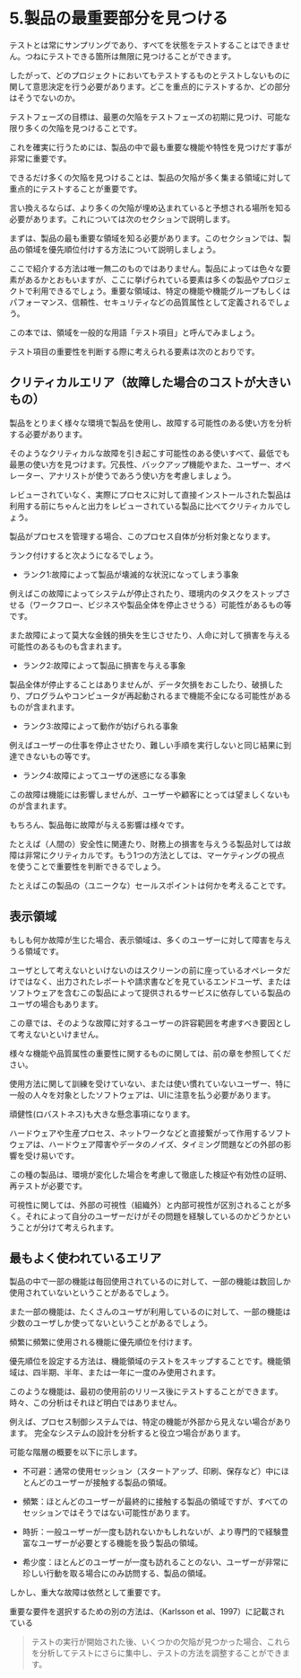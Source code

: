 # 5.製品の最重要部分を見つける

テストとは常にサンプリングであり、すべてを状態をテストすることはできません。つねにテストできる箇所は無限に見つけることができます。

したがって、どのプロジェクトにおいてもテストするものとテストしないものに関して意思決定を行う必要があります。どこを重点的にテストするか、どの部分はそうでないのか。

テストフェーズの目標は、最悪の欠陥をテストフェーズの初期に見つけ、可能な限り多くの欠陥を見つけることです。

これを確実に行うためには、製品の中で最も重要な機能や特性を見つけだす事が非常に重要です。

できるだけ多くの欠陥を見つけることは、製品の欠陥が多く集まる領域に対して重点的にテストすることが重要です。

言い換えるならば、より多くの欠陥が埋め込まれていると予想される場所を知る必要があります。これについては次のセクションで説明します。

まずは、製品の最も重要な領域を知る必要があります。このセクションでは、製品の領域を優先順位付けする方法について説明しましょう。

ここで紹介する方法は唯一無二のものではありません。製品によっては色々な要素があるかとおもいますが、ここに挙げられている要素は多くの製品やプロジェクトで利用できるでしょう。重要な領域は、特定の機能や機能グループもしくはパフォーマンス、信頼性、セキュリティなどの品質属性として定義されるでしょう。

この本では、領域を一般的な用語「テスト項目」と呼んでみましょう。

テスト項目の重要性を判断する際に考えられる要素は次のとおりです。

## クリティカルエリア（故障した場合のコストが大きいもの）

製品をとりまく様々な環境で製品を使用し、故障する可能性のある使い方を分析する必要があります。

そのようなクリティカルな故障を引き起こす可能性のある使いすべて、最低でも最悪の使い方を見つけます。冗長性、バックアップ機能やまた、ユーザー、オペレーター、アナリストが使うであろう使い方を考慮しましょう。

レビューされていなく、実際にプロセスに対して直接インストールされた製品は利用する前にちゃんと出力をレビューされている製品に比べてクリティカルでしょう。

製品がプロセスを管理する場合、このプロセス自体が分析対象となります。

ランク付けすると次ようになるでしょう。

* ランク1:故障によって製品が壊滅的な状況になってしまう事象

例えばこの故障によってシステムが停止されたり、環境内のタスクをストップさせる（ワークフロー、ビジネスや製品全体を停止させうる）可能性があるもの等です。

また故障によって莫大な金銭的損失を生じさせたり、人命に対して損害を与える可能性のあるものも含まれます。

* ランク2:故障によって製品に損害を与える事象

製品全体が停止することはありませんが、データ欠損をおこしたり、破損したり、プログラムやコンピュータが再起動されるまで機能不全になる可能性があるものが含まれます。

* ランク3:故障によって動作が妨げられる事象

例えばユーザーの仕事を停止させたり、難しい手順を実行しないと同じ結果に到達できないもの等です。

* ランク4:故障によってユーザの迷惑になる事象

この故障は機能には影響しませんが、ユーザーや顧客にとっては望ましくないものが含まれます。

もちろん、製品毎に故障が与える影響は様々です。

たとえば（人間の）安全性に関連たり、財務上の損害を与えうる製品対しては故障は非常にクリティカルです。もう1つの方法としては、マーケティングの視点を使うことで重要性を判断できるでしょう。

たとえばこの製品の（ユニークな）セールスポイントは何かを考えることです。

## 表示領域

もしも何か故障が生じた場合、表示領域は、多くのユーザーに対して障害を与えうる領域です。

ユーザとして考えないといけないのはスクリーンの前に座っているオペレータだけではなく、出力されたレポートや請求書などを見ているエンドユーザ、またはソフトウェアを含むこの製品によって提供されるサービスに依存している製品のユーザの場合もあります。

この章では、そのような故障に対するユーザーの許容範囲を考慮すべき要因として考えないといけません。

様々な機能や品質属性の重要性に関するものに関しては、前の章を参照してください。

使用方法に関して訓練を受けていない、または使い慣れていないユーザー、特に一般の人々を対象としたソフトウェアは、UIに注意を払う必要があります。

頑健性\(ロバストネス\)も大きな懸念事項になります。

ハードウェアや生産プロセス、ネットワークなどと直接繋がって作用するソフトウェアは、ハードウェア障害やデータのノイズ、タイミング問題などの外部の影響を受け易いです。

この種の製品は、環境が変化した場合を考慮して徹底した検証や有効性の証明、再テストが必要です。

可視性に関しては、外部の可視性（組織外）と内部可視性が区別されることが多く。それによって自分のユーザーだけがその問題を経験しているのかどうかということが分けて考えられます。

## 最もよく使われているエリア

製品の中で一部の機能は毎回使用されているのに対して、一部の機能は数回しか使用されていないということがあるでしょう。

また一部の機能は、たくさんのユーザが利用しているのに対して、一部の機能は少数のユーザしか使ってないということがあるでしょう。

頻繁に頻繁に使用される機能に優先順位を付けます。

優先順位を設定する方法は、機能領域のテストをスキップすることです。機能領域は、四半期、半年、または一年に一度のみ使用されます。

このような機能は、最初の使用前のリリース後にテストすることができます。 時々、この分析はそれほど明白ではありません。

例えば、プロセス制御システムでは、特定の機能が外部から見えない場合があります。 完全なシステムの設計を分析すると役立つ場合があります。

可能な階層の概要を以下に示します。

* 不可避：通常の使用セッション（スタートアップ、印刷、保存など）中にほとんどのユーザーが接触する製品の領域。

* 頻繁：ほとんどのユーザーが最終的に接触する製品の領域ですが、すべてのセッションではそうではない可能性があります。

* 時折：一般ユーザーが一度も訪れないかもしれないが、より専門的で経験豊富なユーザーが必要とする機能を扱う製品の領域。

* 希少度：ほとんどのユーザーが一度も訪れることのない、ユーザーが非常に珍しい行動を取る場合にのみ訪問する、製品の領域。

しかし、重大な故障は依然として重要です。

重要な要件を選択するための別の方法は、（Karlsson et al、1997）に記載されている

> テストの実行が開始された後、いくつかの欠陥が見つかった場合、これらを分析してテストにさらに集中し、テストの方法を調整することができます。



